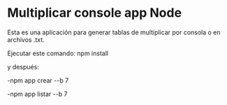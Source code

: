 # Multiplicar console app Node

Esta es una aplicación para generar tablas de multiplicar por consola o en archivos .txt.

Ejecutar este comando:  npm install

y después:

-npm app crear --b 7

-npm app listar --b 7
